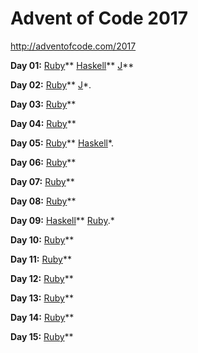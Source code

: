 # Advent of Code 2017

http://adventofcode.com/2017

**Day 01:** 
[Ruby](ruby/01.rb)\*\*
[Haskell](haskell/01.hs)\*\*
[J](j/01.ijs)\*\*

**Day 02:** 
[Ruby](ruby/02.rb)\*\*
[J](j/02.ijs)\*.

**Day 03:**
[Ruby](ruby/03.rb)\*\*

**Day 04:**
[Ruby](ruby/04.rb)\*\*

**Day 05:**
[Ruby](ruby/05.rb)\*\*
[Haskell](haskell/05.hs)\*.

**Day 06:**
[Ruby](ruby/06.rb)\*\*

**Day 07:**
[Ruby](ruby/07.rb)\*\*

**Day 08:**
[Ruby](ruby/08.rb)\*\*

**Day 09:**
[Haskell](haskell/09.hs)\*\*
[Ruby](ruby/09.rb).\*

**Day 10:**
[Ruby](ruby/10.rb)\*\*

**Day 11:**
[Ruby](ruby/11.rb)\*\*

**Day 12:**
[Ruby](ruby/12.rb)\*\*

**Day 13:**
[Ruby](ruby/13.rb)\*\*

**Day 14:**
[Ruby](ruby/14.rb)\*\*

**Day 15:**
[Ruby](ruby/15.rb)\*\*
